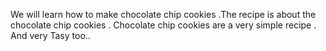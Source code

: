  We will learn how to make chocolate  chip cookies .The recipe is about the chocolate chip cookies . Chocolate chip cookies are a very simple recipe . And very Tasy too..
